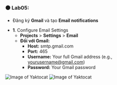 ### :black_circle:  Lab05: 
*	Đăng ký **Gmail** và tạo **Email notifications**
- **1**. Configure Email Settings
  - **Projects** > **Settings** > **Email**
  - **Đối với Gmail:**
    - **Host:** smtp.gmail.com
    - **Port:** 465
    - **Username:** Your full Gmail address (e.g., yourusername@gmail.com)
    - **Password:** Your Gmail password

![Image of Yaktocat](https://scontent-xsp1-2.xx.fbcdn.net/v/t1.0-9/120886356_1130175527397997_833792059987227598_o.jpg?_nc_cat=101&_nc_sid=730e14&_nc_ohc=8_RZN9R3paMAX-xM-R4&_nc_ht=scontent-xsp1-2.xx&oh=242508c420a15b0edb2e0537e7dc7ea5&oe=5FA7CA16)
![Image of Yaktocat](https://scontent-xsp1-2.xx.fbcdn.net/v/t1.0-9/120896313_1130175724064644_1367130643104568684_o.jpg?_nc_cat=100&_nc_sid=730e14&_nc_ohc=zokzLrdIswYAX_G8HB1&_nc_ht=scontent-xsp1-2.xx&oh=51732a0d1b7962a2d2c71a5b2b18e4e9&oe=5FA6F8FF)
